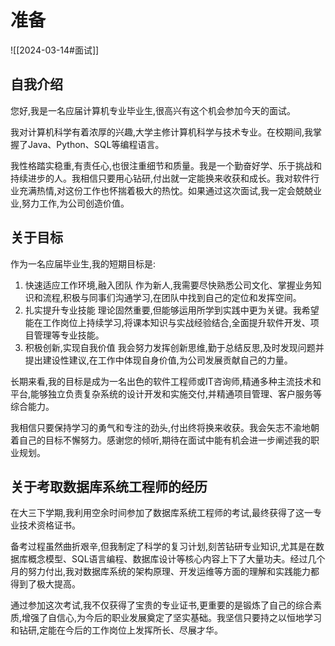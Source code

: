 
# 准备
![[2024-03-14#面试]]
## 自我介绍
您好,我是一名应届计算机专业毕业生,很高兴有这个机会参加今天的面试。

我对计算机科学有着浓厚的兴趣,大学主修计算机科学与技术专业。在校期间,我掌握了Java、Python、SQL等编程语言。

我性格踏实稳重,有责任心,也很注重细节和质量。我是一个勤奋好学、乐于挑战和持续进步的人。我相信只要用心钻研,付出就一定能换来收获和成长。我对软件行业充满热情,对这份工作也怀揣着极大的热忱。如果通过这次面试,我一定会兢兢业业,努力工作,为公司创造价值。
## 关于目标
作为一名应届毕业生,我的短期目标是:
1. 快速适应工作环境,融入团队 作为新人,我需要尽快熟悉公司文化、掌握业务知识和流程,积极与同事们沟通学习,在团队中找到自己的定位和发挥空间。
2. 扎实提升专业技能 理论固然重要,但能够运用所学到实践中更为关键。我希望能在工作岗位上持续学习,将课本知识与实战经验结合,全面提升软件开发、项目管理等专业技能。
3. 积极创新,实现自我价值 我会努力发挥创新思维,勤于总结反思,及时发现问题并提出建设性建议,在工作中体现自身价值,为公司发展贡献自己的力量。

长期来看,我的目标是成为一名出色的软件工程师或IT咨询师,精通多种主流技术和平台,能够独立负责复杂系统的设计开发和实施交付,并精通项目管理、客户服务等综合能力。

我相信只要保持学习的勇气和专注的劲头,付出终将换来收获。我会矢志不渝地朝着自己的目标不懈努力。感谢您的倾听,期待在面试中能有机会进一步阐述我的职业规划。

## 关于考取数据库系统工程师的经历

在大三下学期,我利用空余时间参加了数据库系统工程师的考试,最终获得了这一专业技术资格证书。

备考过程虽然曲折艰辛,但我制定了科学的复习计划,刻苦钻研专业知识,尤其是在数据库概念模型、SQL语言编程、数据库设计等核心内容上下了大量功夫。经过几个月的努力付出,我对数据库系统的架构原理、开发运维等方面的理解和实践能力都得到了极大提高。

通过参加这次考试,我不仅获得了宝贵的专业证书,更重要的是锻炼了自己的综合素质,增强了自信心,为今后的职业发展奠定了坚实基础。我坚信只要持之以恒地学习和钻研,定能在今后的工作岗位上发挥所长、尽展才华。

